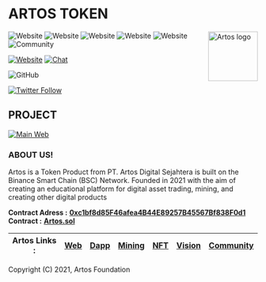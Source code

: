# ARTOS TOKEN

<a href="https://artostoken.net/"><img align="right" width="100" src="https://user-images.githubusercontent.com/96391739/151682683-7f827156-902f-41de-a941-e150c64afd66.png?raw=true" alt="Artos logo" /></a>

<img alt="Website" src="https://img.shields.io/website?down_color=red&down_message=Offline&label=Web&logo=wallet&up_color=green&up_message=Online&url=https%3A%2F%2Fartostoken.net%2F"> <img alt="Website" src="https://img.shields.io/website?down_color=red&down_message=Offline&label=Wallet&logo=wallet&up_color=green&up_message=Online&url=https%3A%2F%2Fdapp.artostoken.net%2F"> <img alt="Website" src="https://img.shields.io/website?down_color=red&down_message=Offline&label=Mining&logo=wallet&up_color=green&up_message=Online&url=https%3A%2F%2Famc.artostoken.net%2F"> <img alt="Website" src="https://img.shields.io/website?down_color=red&down_message=Offline&label=NFT&logo=wallet&up_color=green&up_message=Online&url=https%3A%2F%2Fnft.artostoken.net%2F">
<img alt="Website" src="https://img.shields.io/website?down_color=red&down_message=Offline&label=SALE-ICO&logo=wallet&up_color=green&up_message=Online&url=https%3A%2F%2Fsale.artostoken.net%2F"> <img alt="Community" src="https://img.shields.io/website?down_color=red&down_message=Offline&label=Community&logo=wallet&up_color=green&up_message=Online&url=https%3A%2F%2Fcommunity.artostoken.net%2F">


[![Website](https://img.shields.io/badge/web-artos-blue.svg?style=flat-square)](http://artostoken.net/)
[![Chat](https://img.shields.io/badge/chat-artos_official-blue.svg?style=flat-square)](https://t.me/artos_official)

<img alt="GitHub" src="https://img.shields.io/github/license/artosfoundation/artoscontract.sol">

[![Twitter Follow](https://img.shields.io/twitter/follow/artos_official.svg?style=social&label=Follow)](https://twitter.com/artos_official)

## PROJECT
[![Main Web](https://web.artostoken.net/wp-content/uploads/2022/02/Artos-Edu-etc-e1644264689391.png)](https://artostoken.net/)

### ABOUT US!

Artos is a Token Product from PT. Artos Digital Sejahtera is built on the Binance Smart Chain (BSC) Network. Founded in 2021 with the aim of creating an educational platform for digital asset trading, mining, and creating other digital products

**Contract Adress :** **[0xc1bf8d85F46afea4B44E89257B45567Bf838F0d1](https://bscscan.com/address/0xc1bf8d85F46afea4B44E89257B45567Bf838F0d1#code)**<br>
**Contract :** **[Artos.sol](https://github.com/artosfoundation/artostoken/blob/main/contract.sol)**


| Artos Links : | [Web](https://artostoken.net/) | [Dapp](https://dapp.artostoken.net/) | [Mining](https://mining.artostoken.net/) | [NFT](https://nft.artostoken.net/) | [Vision](https://vision.artostoken.net/) |[Community](https://community.artostoken.net/) |
|---|---|---|---|---|---|---|


Copyright (C) 2021, Artos Foundation
